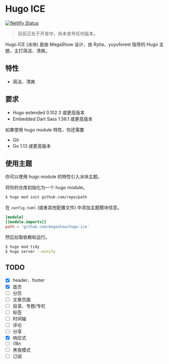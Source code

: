 # Hugo ICE

[![Netlify Status](https://api.netlify.com/api/v1/badges/de4fa6da-8847-49ea-9524-c3bf39f6c3e1/deploy-status)](https://app.netlify.com/sites/hugo-ice-demo/deploys)


> 目前正处于开发中，尚未发布任何版本。

Hugo ICE (冰块) 是由 MegaShow 设计，由 Rytia、yuyuforest 指导的 Hugo 主题，主打简洁、清爽。

## 特性

- 简洁、清爽

## 要求

- Hugo extended 0.102.3 或更高版本
- Embedded Dart Sass 1.56.1 或更高版本

如果使用 hugo module 特性，你还需要

- Git
- Go 1.13 或更高版本

## 使用主题

你可以使用 hugo module 的特性引入冰块主题。

将你的仓库初始化为一个 hugo module。

```sh
$ hugo mod init github.com/repo/path
```

在 `config.toml` (或者其他配置文件) 中添加主题模块信息。

```toml
[module]
[[module.imports]]
path = 'github.com/megashow/hugo-ice'
```

然后拉取依赖和运行。

```sh
$ hugo mod tidy
$ hugo server --minify
```

## TODO

- [x] header、footer
- [x] 首页
- [ ] 分页
- [ ] 文章页面
- [ ] 目录、专题/专栏
- [ ] 标签
- [ ] 时间轴
- [ ] 评论
- [ ] 分享
- [x] 响应式
- [ ] i18n
- [ ] 黑夜模式
- [ ] 订阅

